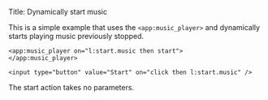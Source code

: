 Title: Dynamically start music

This is a simple example that uses the `<app:music_player>` and dynamically starts playing music previously stopped.
	
	<app:music_player on="l:start.music then start"> 
	</app:music_player>

	<input type="button" value="Start" on="click then l:start.music" />
	
The start action takes no parameters.


